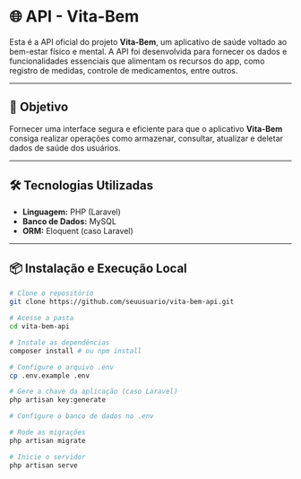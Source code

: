# 🌐 API - Vita-Bem

Esta é a API oficial do projeto **Vita-Bem**, um aplicativo de saúde voltado ao bem-estar físico e mental. A API foi desenvolvida para fornecer os dados e funcionalidades essenciais que alimentam os recursos do app, como registro de medidas, controle de medicamentos, entre outros.

---

## 🧠 Objetivo

Fornecer uma interface segura e eficiente para que o aplicativo **Vita-Bem** consiga realizar operações como armazenar, consultar, atualizar e deletar dados de saúde dos usuários.

---

## 🛠️ Tecnologias Utilizadas

- **Linguagem:** PHP (Laravel) 
- **Banco de Dados:** MySQL
- **ORM:** Eloquent (caso Laravel)

---

## 📦 Instalação e Execução Local

```bash
# Clone o repositório
git clone https://github.com/seuusuario/vita-bem-api.git

# Acesse a pasta
cd vita-bem-api

# Instale as dependências
composer install # ou npm install

# Configure o arquivo .env
cp .env.example .env

# Gere a chave da aplicação (caso Laravel)
php artisan key:generate

# Configure o banco de dados no .env

# Rode as migrações
php artisan migrate

# Inicie o servidor
php artisan serve
